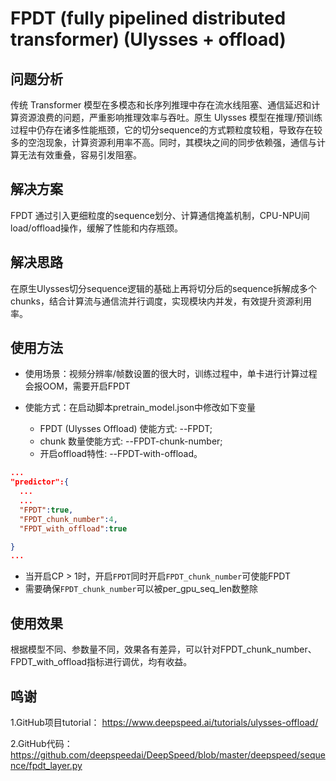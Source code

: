 # FPDT (fully pipelined distributed transformer) (Ulysses + offload)

## 问题分析
传统 Transformer 模型在多模态和长序列推理中存在流水线阻塞、通信延迟和计算资源浪费的问题，严重影响推理效率与吞吐。原生 Ulysses 模型在推理/预训练过程中仍存在诸多性能瓶颈，它的切分sequence的方式颗粒度较粗，导致存在较多的空泡现象，计算资源利用率不高。同时，其模块之间的同步依赖强，通信与计算无法有效重叠，容易引发阻塞。

## 解决方案
FPDT 通过引入更细粒度的sequence划分、计算通信掩盖机制，CPU-NPU间load/offload操作，缓解了性能和内存瓶颈。

## 解决思路
在原生Ulysses切分sequence逻辑的基础上再将切分后的sequence拆解成多个chunks，结合计算流与通信流并行调度，实现模块内并发，有效提升资源利用率。

## 使用方法
- 使用场景：视频分辨率/帧数设置的很大时，训练过程中，单卡进行计算过程会报OOM，需要开启FPDT
- 使能方式：在启动脚本pretrain_model.json中修改如下变量

  - FPDT (Ulysses Offload) 使能方式: --FPDT; 
  - chunk 数量使能方式: --FPDT-chunk-number; 
  - 开启offload特性: --FPDT-with-offload。

```json
...
"predictor":{
  ...
  ...
  "FPDT":true,
  "FPDT_chunk_number":4,
  "FPDT_with_offload":true

}
...
```
- 当开启CP > 1时，开启```FPDT```同时开启```FPDT_chunk_number```可使能FPDT
- 需要确保```FPDT_chunk_number```可以被per_gpu_seq_len数整除

## 使用效果
根据模型不同、参数量不同，效果各有差异，可以针对FPDT_chunk_number、FPDT_with_offload指标进行调优，均有收益。

## 鸣谢
1.GitHub项目tutorial：
https://www.deepspeed.ai/tutorials/ulysses-offload/

2.GitHub代码：
https://github.com/deepspeedai/DeepSpeed/blob/master/deepspeed/sequence/fpdt_layer.py


